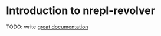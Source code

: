 # Introduction to nrepl-revolver

TODO: write [great documentation](http://jacobian.org/writing/what-to-write/)
